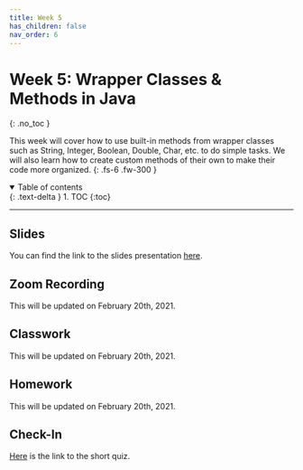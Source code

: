 ```yaml
---
title: Week 5
has_children: false
nav_order: 6
---
```


# Week 5: Wrapper Classes & Methods in Java
{: .no_toc }

This week will cover how to use built-in methods from wrapper classes such as String, Integer, Boolean, Double, Char, etc. to do simple tasks. We will also learn how to create custom methods of their own to make their code more organized.
{: .fs-6 .fw-300 }

<details open markdown="block">
  <summary>
    Table of contents
  </summary>
  {: .text-delta }
1. TOC
{:toc}
</details>

---

## Slides

You can find the link to the slides presentation [here](https://docs.google.com/presentation/d/1Zg75s2s2wf5aRPZE-sWdrHaMEqsnlbHAnkhJAbrI1UM/edit?usp=sharing).

## Zoom Recording

This will be updated on February 20th, 2021.

## Classwork

This will be updated on February 20th, 2021.

## Homework

This will be updated on February 20th, 2021.

## Check-In

[Here](https://forms.gle/tiEA8nR39PeVqEQDA) is the link to the short quiz.